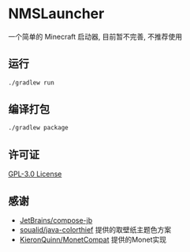 # NMSLauncher

一个简单的 Minecraft 启动器, 目前暂不完善, 不推荐使用

## 运行

```bash
./gradlew run
```

## 编译打包

```bash
./gradlew package
```

## 许可证

[GPL-3.0 License](https://github.com/purofle/NMSL-Launcher/blob/main/LICENSE)

## 感谢

- [JetBrains/compose-jb](https://github.com/JetBrains/compose-jb)
- [soualid/java-colorthief](https://github.com/soualid/java-colorthief) 提供的取壁纸主题色方案
- [KieronQuinn/MonetCompat](https://github.com/KieronQuinn/MonetCompat) 提供的Monet实现